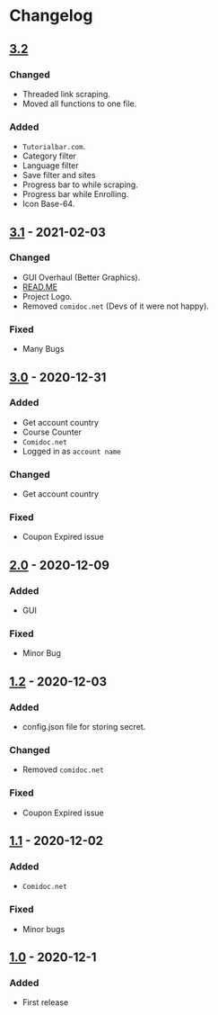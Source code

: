 # Changelog

## [3.2](https://github.com/techtanic/Udemy-Course-Grabber/releases/tag/v3.2)

### Changed

- Threaded link scraping.
- Moved all functions to one file.

### Added

- `Tutorialbar.com`.
- Category filter
- Language filter
- Save filter and sites
- Progress bar to while scraping.
- Progress bar while Enrolling.
- Icon Base-64.

## [3.1] - 2021-02-03

### Changed

- GUI Overhaul (Better Graphics).
- [READ.ME](https://github.com/techtanic/Udemy-Course-Grabber/blob/master/README.md)
- Project Logo.
- Removed `comidoc.net` (Devs of it were not happy).

### Fixed

- Many Bugs


## [3.0] - 2020-12-31

### Added 

- Get account country
- Course Counter
- `Comidoc.net`
- Logged in as `account name` 

### Changed

- Get account country

### Fixed 

- Coupon Expired issue


## [2.0] - 2020-12-09

### Added 

- GUI

### Fixed 

- Minor Bug


## [1.2] - 2020-12-03

### Added 

- config.json file for storing secret. 

### Changed

- Removed `comidoc.net`

### Fixed 

- Coupon Expired issue


## [1.1] - 2020-12-02

### Added

- `Comidoc.net`

### Fixed

- Minor bugs

## [1.0] - 2020-12-1

### Added

- First release

[3.1]: https://github.com/techtanic/Udemy-Course-Grabber/releases/tag/v3.1
[3.0]: https://github.com/techtanic/Udemy-Course-Grabber/releases/tag/v3.0
[2.0]: https://github.com/techtanic/Udemy-Course-Grabber/releases/tag/v2.0
[1.2]: https://github.com/techtanic/Udemy-Course-Grabber/releases/tag/v1.2
[1.1]: https://github.com/techtanic/Udemy-Course-Grabber/releases/tag/v1.1
[1.0]: https://github.com/techtanic/Udemy-Course-Grabber/releases/tag/v1.0